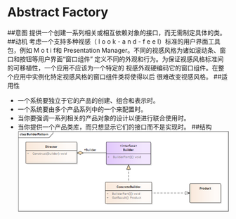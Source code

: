 ﻿# Abstract Factory
##意图
提供一个创建一系列相关或相互依赖对象的接口，而无需制定具体的类。
##动机
考虑一个支持多种视感（ l o o k - a n d - f e e l）标准的用户界面工具包，例如 M o t i f和 Presentation Manager。不同的视感风格为诸如滚动条、窗口和按钮等用户界面“窗口组件” 定义不同的外观和行为。为保证视感风格标准间的可移植性，一个应用不应该为一个特定的 视感外观硬编码它的窗口组件。在整个应用中实例化特定视感风格的窗口组件类将使得以后 很难改变视感风格。 
##适用性
- 一个系统要独立于它的产品的创建、组合和表示时。 
- 一个系统要由多个产品系列中的一个来配置时。 
- 当你要强调一系列相关的产品对象的设计以便进行联合使用时。 
- 当你提供一个产品类库，而只想显示它们的接口而不是实现时。 
##结构
![类图](https://github.com/senbieWang/DesignerPartten/blob/master/Builder/ClassDiagram/BuilderPattern.png)

